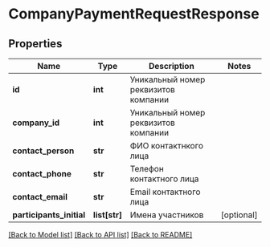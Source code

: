 # CompanyPaymentRequestResponse

## Properties
Name | Type | Description | Notes
------------ | ------------- | ------------- | -------------
**id** | **int** | Уникальный номер реквизитов компании | 
**company_id** | **int** | Уникальный номер реквизитов компании | 
**contact_person** | **str** | ФИО контактнкого лица | 
**contact_phone** | **str** | Телефон контактного лица | 
**contact_email** | **str** | Email контактного лица | 
**participants_initial** | **list[str]** | Имена участников | [optional] 

[[Back to Model list]](../README.md#documentation-for-models) [[Back to API list]](../README.md#documentation-for-api-endpoints) [[Back to README]](../README.md)

